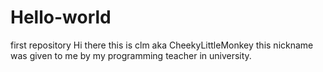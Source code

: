# Hello-world
first repository
Hi there this is clm aka CheekyLittleMonkey this nickname was given to me by my programming teacher in university.
